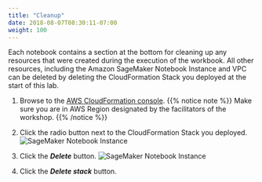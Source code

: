```yaml
---
title: "Cleanup"
date: 2018-08-07T08:30:11-07:00
weight: 100
---
```


Each notebook contains a section at the bottom for cleaning up any resources that were created during the execution of the workbook. All other resources, including the Amazon SageMaker Notebook Instance and VPC can be deleted by deleting the CloudFormation Stack you deployed at the start of this lab.


1. Browse to the [AWS CloudFormation console](https://console.aws.amazon.com/cloudformation).
{{% notice note %}}
Make sure you are in AWS Region designated by the facilitators of the workshop.
{{% /notice %}}
1. Click the radio button next to the CloudFormation Stack you deployed. ![SageMaker Notebook Instance](/images/using-sagemaker-managed-spot-training/cleanup-1.png)

1. Click the ***Delete*** button. ![SageMaker Notebook Instance](/images/using-sagemaker-managed-spot-training/cleanup-2.png)

1. Click the ***Delete stack*** button.